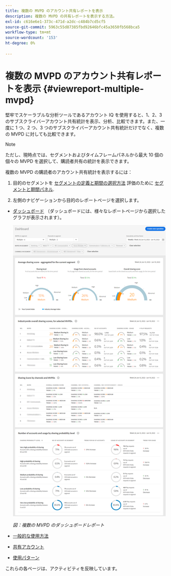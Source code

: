 ```yaml
---
title: 複数の MVPD のアカウント共有レポートを表示
description: 複数の MVPD の共有レポートを表示する方法。
exl-id: c616e6e1-373c-471d-a2dc-c484b7cd5cf5
source-git-commit: 5963c55d87385fbd92646bfc45a3650fb568bca5
workflow-type: tm+mt
source-wordcount: '153'
ht-degree: 0%

---
```


# 複数の MVPD のアカウント共有レポートを表示 {#viewreport-multiple-mvpd}

堅牢でスケーラブルな分析ツールであるアカウント IQ を使用すると、1、2、3 のサブスクライバーアカウント共有統計を表示、分析、比較できます。また、一度に 1 つ、2 つ、3 つのサブスクライバーアカウント共有統計だけでなく、複数の MVPD に対しても比較できます。

>[!NOTE]
>
>ただし、現時点では、セグメントおよびタイムフレームパネルから最大 10 個の個々の MVPD を選択して、購読者共有の統計を表示できます。

複数の MVPD の購読者のアカウント共有統計を表示するには：

1. 目的のセグメントを [セグメントの定義と期間の選択方法](/help/AccountIQ/howto-select-segment-timeframe.md) 評価のために [セグメントと期間パネル](/help/AccountIQ/segments-timeframe.md).

1. 左側のナビゲーションから目的のレポートページを選択します。

* [ダッシュボード](/help/AccountIQ/dashboard.md) （ダッシュボードには、様々なレポートページから選択したグラフが表示されます）。

   ![](assets/mult-mvpds-dashboard.png)

   *図：複数の MVPD のダッシュボードレポート*

* [一般的な使用方法](/help/AccountIQ/general-usage-reports.md)

* [共有アカウント](/help/AccountIQ/shared-acc-reports.md)

* [使用パターン](/help/AccountIQ/usage-patterns.md)

これらの各ページは、アクティビティを反映しています。
